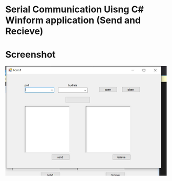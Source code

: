 # Serial Communication Uisng C# Winform application (Send and Recieve)

# Screenshot

 ![Demo](1.JPG)
